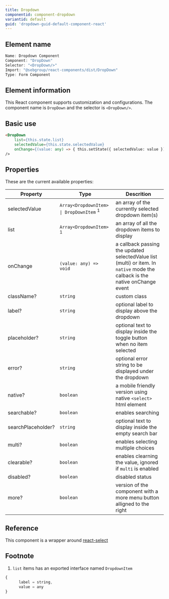 ```yaml
---
title: Dropdown
componentid: component-dropdown
variantid: default
guid: 'dropdown-guid-default-component-react'
---
```


## Element name
```javascript
Name: Dropdown Component
Component: "DropDown"
Selector: "<DropDown/>"
Import: "@sebgroup/react-components/dist/DropDown"
Type: Form Component
```

## Element information 
This React component supports customization and configurations. The component name is `DropDown` and the selector is `<DropDown/>`.

## Basic use
```html
<DropDown
    list={this.state.list}
    selectedValue={this.state.selectedValue}
    onChange={(value: any) => { this.setState({ selectedValue: value }) }}
/>
```

## Properties
These are the current available properties:

| Property       | Type                                                     | Descrition                                                              |
| -------------- | -------------------------------------------------------- | ----------------------------------------------------------------------- |
| selectedValue  | `Array<DropdownItem> \| DropDownItem` <sup>1</sup>       | an array of the currently selected dropdown item(s)                     |
| list           | `Array<DropdownItem>` <sup>1</sup>                       | an array of all the dropdown items to display                           |
| onChange       | `(value: any) => void`                                   | a callback passing the updated selectedValue list (multi) or item. In `native` mode the calback is the native onChange event |
| className?     | `string`                                                 | custom class                                                            |
| label?         | `string`                                                 | optional label to display above the dropdown                            |
| placeholder?   | `string`                                                 | optional text to display inside the toggle button when no item selected |
| error?         | `string`                                                 | optional error string to be displayed under the dropdown                |
| native?        | `boolean`                                                | a mobile friendly version using native `<select>` html element          |
| searchable?    | `boolean`                                                | enables searching                                                       |
| searchPlaceholder?| `string`                                              | optional text to display inside the empty search bar                    |
| multi?         | `boolean`                                                | enables selecting multiple choices                                      |
| clearable?     | `boolean`                                                | enables clearning the value, ignored if `multi` is enabled              |
| disabled?      | `boolean`                                                | disabled status                                                         |
| more?          | `boolean`                                                | version of the component with a more menu button alligned to the right  |

## Reference
This component is a wrapper around [react-select](https://github.com/JedWatson/react-select)

## Footnote
1. `list` items has an exported interface named `DropdownItem`
```javascript
{
      label = string,
      value = any
}
```
